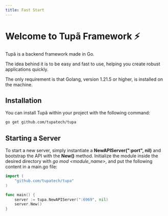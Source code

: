 ```yaml
---
title: Fast Start
---
```

# Welcome to Tupã Framework ⚡️

Tupã is a backend framework made in Go.

The idea behind it is to be easy and fast to use, helping you create robust applications quickly.

The only requirement is that Golang, version 1.21.5 or higher, is installed on the machine.

## Installation

You can install Tupã within your project with the following command:

```bash
go get github.com/tupatech/tupa
```

## Starting a Server

To start a new server, simply instantiate a **NewAPIServer(":port", nil)** and bootstrap the API with the **New()** method. Initialize the module inside the desired directory with *go mod <module_name>*, and put the following content in a main.go file:

```go
import (
    "github.com/tupatech/tupa"
)

func main() {
    server := tupa.NewAPIServer(":6969", nil)
    server.New()
}

```
